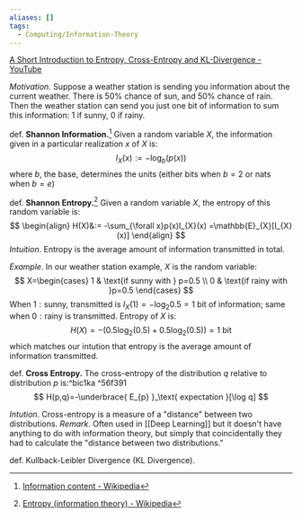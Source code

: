 ```yaml
---
aliases: []
tags:
  - Computing/Information-Theory
---
```

[A Short Introduction to Entropy, Cross-Entropy and KL-Divergence - YouTube](https://www.youtube.com/watch?v=ErfnhcEV1O8)

*Motivation.* Suppose a weather station is sending you information about the current weather. There is 50% chance of sun, and 50% chance of rain. Then the weather station can send you just one bit of information to sum this information: 1 if sunny, 0 if rainy.

def. **Shannon Information.**[^1] Given a random variable $X$, the information given in a particular realization $x$ of $X$ is:
$$
I_{X}(x):= -\log_{b}(p(x))
$$
where $b$, the base, determines the units (either bits when $b=2$ or nats when $b=e$)

def. **Shannon Entropy.**[^2] Given a random variable $X$, the entropy of this random variable is:
$$
\begin{align}
H(X)&:= -\sum_{\forall x}p(x)I_{X}(x) =\mathbb{E}_{X}[I_{X}(x)]
\end{align}
$$
*Intuition*. Entropy is the average amount of information transmitted in total.

_Example._ In our weather station example, $X$ is the random variable:
$$
X=\begin{cases}
1  & \text{if sunny with } p=0.5 \\
0  & \text{if rainy with }p=0.5
\end{cases}
$$
When $1:\text{sunny}$, transmitted is $I_{X}(1)=-\log_{2}0.5=1 \text{ bit}$ of information; same when $0: \text{rainy}$ is transmitted. Entropy of $X$ is:
$$
H(X) = -\left(0.5\log_{2}(0.5) + 0.5\log_{2}(0.5)\right)=1 \text{ bit}
$$
which matches our intution that entropy is the average amount of information transmitted.

def. **Cross Entropy.** The cross-entropy of the distribution $q$ relative to distribution $p$ is:^bic1ka ^56f391
$$
H(p,q)=-\underbrace{ E_{p} }_\text{ expectation }[\log q]
$$

*Intution*. Cross-entropy is a measure of a "distance" between two distributions.
*Remark*. Often used in [[Deep Learning]] but it doesn't have anything to do with information theory, but simply that coincidentally they had to calculate the "distance between two distributions."

def. Kullback-Leibler Divergence (KL Divergence). 

[^1]: [Information content - Wikipedia](https://en.wikipedia.org/wiki/Information_content)
[^2]: [Entropy (information theory) - Wikipedia](https://en.wikipedia.org/wiki/Entropy_(information_theory))